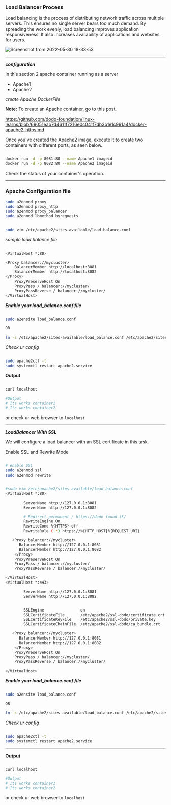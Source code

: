 
### Load Balancer Process


 Load balancing is the process of distributing network traffic across multiple servers. This ensures no single server bears too much demand. By spreading the work evenly, load balancing improves application responsiveness. It also increases availability of applications and websites for users.


![Screenshot from 2022-05-30 18-33-53](https://user-images.githubusercontent.com/102893121/170998449-9d31773c-6f59-414d-9db8-5a3c98340c67.png)

---

**_configuration_**

In this section 2 apache container running as a server
  * Apache1
  * Apache2

_create Apache DockerFile_   

**Note:** To create an Apache container, go to this post.


https://github.com/dodo-foundation/linux-learns/blob/69051eab7d4611f7216e0c041f7db3b1e1c991a4/docker-apache2-https.md


Once you've created the Apache2 image, execute it to create two containers with different ports, as seen below.

```bash

docker run -d -p 8081:80 --name Apache1 imageid
docker run -d -p 8082:80 --name Apache2 imageid

```

Check the status of your container's operation.

---

### Apache Configuration file

```bash
sudo a2enmod proxy
sudo a2enmod proxy_http
sudo a2enmod proxy_balancer
sudo a2enmod lbmethod_byrequests
```

```bash

sudo vim /etc/apache2/sites-available/load_balance.conf

```
_sample load balance file_

```bash

<VirtualHost *:80>

<Proxy balancer://mycluster>
    BalancerMember http://localhost:8081
    BalancerMember http://localhost:8082
</Proxy>
    ProxyPreserveHost On
    ProxyPass / balancer://mycluster/
    ProxyPassReverse / balancer://mycluster/
</VirtualHost>

```
_**Enable your load_balance.conf file**_

```bash

sudo a2ensite load_balance.conf

OR

ln -s /etc/apache2/sites-available/load_balance.conf /etc/apache2/sites-enabled/

```

_Check ur config_

```bash

sudo apache2ctl -t
sudo systemctl restart apache2.service

```

**Output**

```bash

curl localhost

#Output
# Its works container1
# Its works container2

```
or check ur web browser to `localhost`

---

_**LoadBalancer With SSL**_

We will configure a load balancer with an SSL certificate in this task.

Enable SSL and Rewrite Mode 

```bash

# enable SSL
sudo a2enmod ssl
sudo a2enmod rewrite

```

```bash

#sudo vim /etc/apache2/sites-available/load_balance.conf 
<VirtualHost *:80>

        ServerName http://127.0.0.1:8081
        ServerName http://127.0.0.1:8082

        # Redirect permanent / https://dodo-found.tk/
        RewriteEngine On
        RewriteCond %{HTTPS} off
        RewriteRule (.*) https://%{HTTP_HOST}%{REQUEST_URI}

   <Proxy balancer://mycluster>
      BalancerMember http://127.0.0.1:8081
      BalancerMember http://127.0.0.1:8082
    </Proxy>
    ProxyPreserveHost On
    ProxyPass / balancer://mycluster/
    ProxyPassReverse / balancer://mycluster/

</VirtualHost>
<VirtualHost *:443>

        ServerName http://127.0.0.1:8081
        ServerName http://127.0.0.1:8082


        SSLEngine                on
        SSLCertificateFile       /etc/apache2/ssl-dodo/certificate.crt
        SSLCertificateKeyFile    /etc/apache2/ssl-dodo/private.key
        SSLCertificateChainFile  /etc/apache2/ssl-dodo/ca_bundle.crt

   <Proxy balancer://mycluster>
      BalancerMember http://127.0.0.1:8081
      BalancerMember http://127.0.0.1:8082
    </Proxy>
    ProxyPreserveHost On
    ProxyPass / balancer://mycluster/
    ProxyPassReverse / balancer://mycluster/

</VirtualHost>
```

_**Enable your load_balance.conf file**_

```bash

sudo a2ensite load_balance.conf

OR

ln -s /etc/apache2/sites-available/load_balance.conf /etc/apache2/sites-enabled/

```

_Check ur config_

```bash

sudo apache2ctl -t
sudo systemctl restart apache2.service

```
---

**Output**

```bash

curl localhost

#Output
# Its works container1
# Its works container2

```
or check ur web browser to `localhost`

                                                                                          
